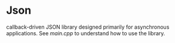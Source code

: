 # Json
 
callback-driven JSON library designed primarily for asynchronous applications.
See *main.cpp* to understand how to use the library.
